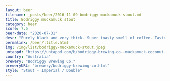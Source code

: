 ```yaml
---
layout: beer
filename: _posts/beer/2016-11-09-bodriggy-muckamuck-stout.md
title: Bodriggy muckamuck stout
category: beer
score: 7.5
beer-date: "2020-07-31"
desc: "Purely black and very thick. Super toasty smell of coffee. Taste is smooth with mild bitterness and warming my stomach . It’s only a small beer but it’s going straight to my head. Great stout for quickly elevating your drunkenness"
permalink: /beer/:title.html
img: /img/list/bodriggy-muckamuck-stout.jpeg
untappd: "https://untappd.com/b/bodriggy-brewing-co--muckamuck-coconut-stout/3396596"
country: "Australia"
brewery: "Bodriggy Brewing Co."
breweryURL: "brewery/bodriggy-brewing-co.html"
style: "Stout - Imperial / Double"
---
```

